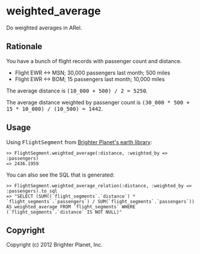 # weighted_average

Do weighted averages in ARel.

## Rationale

You have a bunch of flight records with passenger count and distance.

* Flight EWR <-> MSN; 30,000 passengers last month; 500 miles
* Flight EWR <-> BOM; 15 passengers last month; 10,000 miles

The average distance is <tt>(10_000 + 500) / 2 = 5250</tt>.

The average distance weighted by passenger count is <tt>(30_000 * 500 + 15 * 10_000) / (10_500) = 1442</tt>.

## Usage

Using <tt>FlightSegment</tt> from [Brighter Planet's earth library](http://rubygems.org/gems/earth):

    >> FlightSegment.weighted_average(:distance, :weighted_by => :passengers)
    => 2436.1959

You can also see the SQL that is generated:

    >> FlightSegment.weighted_average_relation(:distance, :weighted_by => :passengers).to_sql
    => "SELECT (SUM((`flight_segments`.`distance`) * `flight_segments`.`passengers`) / SUM(`flight_segments`.`passengers`)) AS weighted_average FROM `flight_segments` WHERE (`flight_segments`.`distance` IS NOT NULL)"

## Copyright

Copyright (c) 2012 Brighter Planet, Inc.
